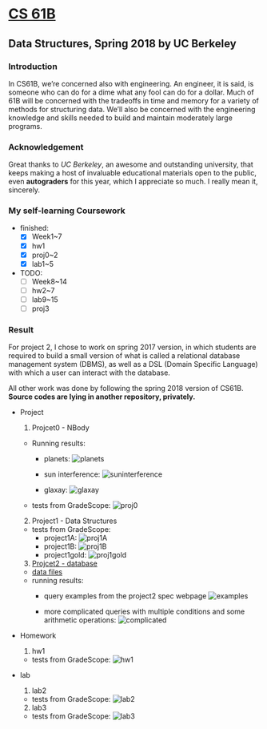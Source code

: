 # [CS 61B](https://sp18.datastructur.es/)
## Data Structures, Spring 2018 by UC Berkeley

### Introduction
In CS61B, we’re concerned also with engineering. An engineer, it is said, is someone who can do for a dime what any fool can do for a dollar. Much of 61B will be concerned with the tradeoffs in time and memory for a variety of methods for structuring data. We’ll also be concerned with the engineering knowledge and skills needed to build and maintain moderately large programs.

 ### Acknowledgement
 Great thanks to *UC Berkeley*, an awesome and outstanding university, that keeps making a host of invaluable educational materials open to the public, even **autograders** for this year, which I appreciate so much. I really mean it, sincerely.


### My self-learning Coursework
  - finished:
    - [x] Week1~7
    - [x] hw1
    - [x] proj0~2
    - [x] lab1~5
  - TODO:
    - [ ] Week8~14
    - [ ] hw2~7
    - [ ] lab9~15
    - [ ] proj3

### Result
  For project 2, I chose to work on spring 2017 version, in which students are required to build a small version of what is called a relational database management system (DBMS), as well as a DSL (Domain Specific Language) with which a user can interact with the database.

  All other work was done by following the spring 2018 version of CS61B. **Source codes are lying in another repository, privately.**

  - Project
    1. Projcet0 - NBody
      - Running results:
        - planets:
        ![planets](results/proj0_13s.gif)

        - sun interference:
        ![suninterference](results/proj0_15s.gif)

        - glaxay:
        ![glaxay](results/proj0_22s.gif)

      - tests from GradeScope:
        ![proj0](results/CS61B-proj0.png)

    2. Project1 - Data Structures
      - tests from GradeScope:
        - project1A:
          ![proj1A](results/CS61B-proj1a.png)
        - project1B:
          ![proj1B](results/CS61B-proj1b.png)
        - project1gold:
          ![proj1gold](results/CS61B-proj1gold.png)


    3. [Projcet2 - database](http://datastructur.es/sp17/materials/proj/proj2/proj2.html)
      - [data files](data/project2/)
      - running results:
        - query examples from the project2 spec webpage
        ![examples](results/proj2_47s.gif)

        - more complicated queries with multiple conditions and some arithmetic operations:
        ![complicated](results/proj2_53s.gif)

  - Homework
    1. hw1
      - tests from GradeScope:
        ![hw1](results/CS61B-hw1.png)

  - lab
    1. lab2
      - tests from GradeScope:
        ![lab2](results/CS61B-lab2.png)

    2. lab3
      - tests from GradeScope:
        ![lab3](results/CS61B-lab3.png)
